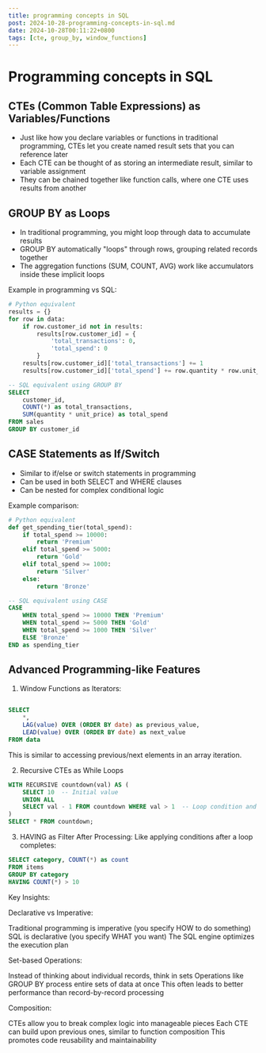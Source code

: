 ```yaml
---
title: programming concepts in SQL
post: 2024-10-28-programming-concepts-in-sql.md
date: 2024-10-28T00:11:22+0800
tags: [cte, group_by, window_functions]
---
```

# Programming concepts in SQL

## CTEs (Common Table Expressions) as Variables/Functions

- Just like how you declare variables or functions in traditional programming, CTEs let you create named result sets that you can reference later
- Each CTE can be thought of as storing an intermediate result, similar to variable assignment
- They can be chained together like function calls, where one CTE uses results from another

## GROUP BY as Loops

- In traditional programming, you might loop through data to accumulate results
- GROUP BY automatically "loops" through rows, grouping related records together
- The aggregation functions (SUM, COUNT, AVG) work like accumulators inside these implicit loops

Example in programming vs SQL:

```python
# Python equivalent
results = {}
for row in data:
    if row.customer_id not in results:
        results[row.customer_id] = {
            'total_transactions': 0,
            'total_spend': 0
        }
    results[row.customer_id]['total_transactions'] += 1
    results[row.customer_id]['total_spend'] += row.quantity * row.unit_price
```

```sql
-- SQL equivalent using GROUP BY
SELECT 
    customer_id,
    COUNT(*) as total_transactions,
    SUM(quantity * unit_price) as total_spend
FROM sales
GROUP BY customer_id
```

## CASE Statements as If/Switch
- Similar to if/else or switch statements in programming
- Can be used in both SELECT and WHERE clauses
- Can be nested for complex conditional logic

Example comparison:

```python
# Python equivalent
def get_spending_tier(total_spend):
    if total_spend >= 10000:
        return 'Premium'
    elif total_spend >= 5000:
        return 'Gold'
    elif total_spend >= 1000:
        return 'Silver'
    else:
        return 'Bronze'
```

```sql
-- SQL equivalent using CASE
CASE 
    WHEN total_spend >= 10000 THEN 'Premium'
    WHEN total_spend >= 5000 THEN 'Gold'
    WHEN total_spend >= 1000 THEN 'Silver'
    ELSE 'Bronze'
END as spending_tier
```

## Advanced Programming-like Features
1. Window Functions as Iterators:

```sql

SELECT 
    *,
    LAG(value) OVER (ORDER BY date) as previous_value,
    LEAD(value) OVER (ORDER BY date) as next_value
FROM data
```

This is similar to accessing previous/next elements in an array iteration.

2. Recursive CTEs as While Loops

```sql
WITH RECURSIVE countdown(val) AS (
    SELECT 10  -- Initial value
    UNION ALL
    SELECT val - 1 FROM countdown WHERE val > 1  -- Loop condition and iteration
)
SELECT * FROM countdown;
```

3. HAVING as Filter After Processing: Like applying conditions after a loop completes:

```sql
SELECT category, COUNT(*) as count
FROM items
GROUP BY category
HAVING COUNT(*) > 10
```

Key Insights:

Declarative vs Imperative:

Traditional programming is imperative (you specify HOW to do something)
SQL is declarative (you specify WHAT you want)
The SQL engine optimizes the execution plan

Set-based Operations:

Instead of thinking about individual records, think in sets
Operations like GROUP BY process entire sets of data at once
This often leads to better performance than record-by-record processing

Composition:

CTEs allow you to break complex logic into manageable pieces
Each CTE can build upon previous ones, similar to function composition
This promotes code reusability and maintainability